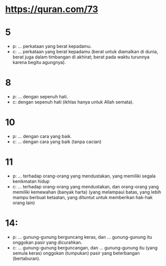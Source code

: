 # https://quran.com/73

# 5
* p: ... perkataan yang berat kepadamu.
* c: ... perkataan yang berat kepadamu (berat untuk diamalkan di dunia, berat juga dalam timbangan di akhirat; 
  berat pada waktu turunnya karena begitu agungnya).

# 8
* p: ... dengan sepenuh hati.
* c: dengan sepenuh hati (ikhlas hanya untuk Allah semata).

# 10
* p: ... dengan cara yang baik.
* c: ... dengan cara yang baik (tanpa cacian)

# 11
* p: ... terhadap orang-orang yang mendustakan, yang memiliki segala kenikmatan hidup
* c: ... terhadap orang-orang yang mendustakan, dan orang-orang yang memiliki kemewahan 
(banyak harta) (yang melampaui batas, yang lebih mampu berbuat ketaatan, yang dituntut untuk memberikan hak-hak orang lain)

# 14:
* p: ... gunung-gunung berguncang keras, dan ... gunung-gunung itu onggokan pasir yang dicurahkan.
* c: ... gunung-gunung berguncangan, dan ... gunung-gunung itu (yang semula keras) onggokan (tumpukan) pasir yang beterbangan (bertaburan).
